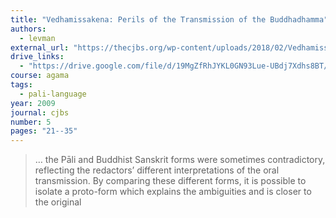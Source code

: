 ```yaml
---
title: "Vedhamissakena: Perils of the Transmission of the Buddhadhamma"
authors:
  - levman
external_url: "https://thecjbs.org/wp-content/uploads/2018/02/Vedhamissakena_Perils-of-the-Transmission-of-the-Buddhadhamma_Levman.pdf"
drive_links:
  - "https://drive.google.com/file/d/19MgZfRhJYKL0GN93Lue-UBdj7Xdhs8BT/view?usp=drivesdk"
course: agama
tags:
  - pali-language
year: 2009
journal: cjbs
number: 5
pages: "21--35"
---
```


> … the Pāli and Buddhist Sanskrit forms were sometimes contradictory, reflecting the redactors’ different interpretations of the oral transmission. By comparing these different forms, it is possible to isolate a proto-form which explains the ambiguities and is closer to the original

